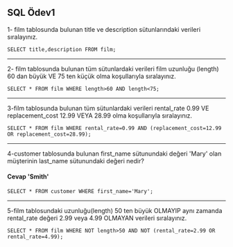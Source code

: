 ## SQL Ödev1
  
1- film tablosunda bulunan title ve description sütunlarındaki verileri sıralayınız.

`
 SELECT title,description FROM film; `


  ---

2- film tablosunda bulunan tüm sütunlardaki verileri film uzunluğu (length) 60 dan büyük VE 75 ten küçük olma koşullarıyla sıralayınız.

`SELECT * FROM film WHERE length>60 AND length<75; `

---
3-film tablosunda bulunan tüm sütunlardaki verileri rental_rate 0.99 VE replacement_cost 12.99 VEYA 28.99 olma koşullarıyla sıralayınız.

`
SELECT * FROM film WHERE rental_rate=0.99 AND (replacement_cost=12.99 OR replacement_cost=28.99);
`
  
---
4-customer tablosunda bulunan first_name sütunundaki değeri 'Mary' olan müşterinin last_name sütunundaki değeri nedir?
#### Cevap 'Smith'
`
SELECT * FROM customer WHERE first_name='Mary';
`
  
---
5-film tablosundaki uzunluğu(length) 50 ten büyük OLMAYIP aynı zamanda rental_rate değeri 2.99 veya 4.99 OLMAYAN verileri sıralayınız.

`
SELECT * FROM film WHERE NOT length>50 AND NOT (rental_rate=2.99 OR rental_rate=4.99);
`
